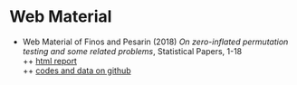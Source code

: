 # Web Material 

- Web Material of Finos and Pesarin (2018) *On zero-inflated permutation testing and some related problems*, Statistical Papers, 1-18  
  ++ [html report](https://rawgit.com/livioivil/flip_extra/master/Zero-Inflated_Finos_Pesarin_2018/Web_Material.html)  
  ++ [codes and data on github](https://github.com/livioivil/flip_extra/tree/master/Zero-Inflated_Finos_Pesarin_2018)